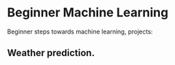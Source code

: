 # Beginner Machine Learning

Beginner steps towards machine learning, projects: 
## Weather prediction.
